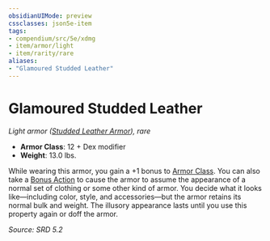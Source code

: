 ```yaml
---
obsidianUIMode: preview
cssclasses: json5e-item
tags:
- compendium/src/5e/xdmg
- item/armor/light
- item/rarity/rare
aliases: 
- "Glamoured Studded Leather"
---
```

# Glamoured Studded Leather
*Light armor ([Studded Leather Armor](compendium/items/studded-leather-armor-xphb.md)), rare*  

- **Armor Class**: 12 + Dex modifier
- **Weight**: 13.0 lbs.

While wearing this armor, you gain a +1 bonus to [Armor Class](rules/variant-rules/armor-class-xphb.md). You can also take a [Bonus Action](rules/variant-rules/bonus-action-xphb.md) to cause the armor to assume the appearance of a normal set of clothing or some other kind of armor. You decide what it looks like—including color, style, and accessories—but the armor retains its normal bulk and weight. The illusory appearance lasts until you use this property again or doff the armor.

*Source: SRD 5.2*